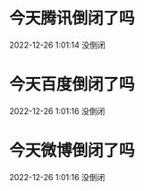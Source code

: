 # 今天腾讯倒闭了吗

2022-12-26 1:01:14 没倒闭

# 今天百度倒闭了吗

2022-12-26 1:01:16 没倒闭

# 今天微博倒闭了吗

2022-12-26 1:01:16 没倒闭

